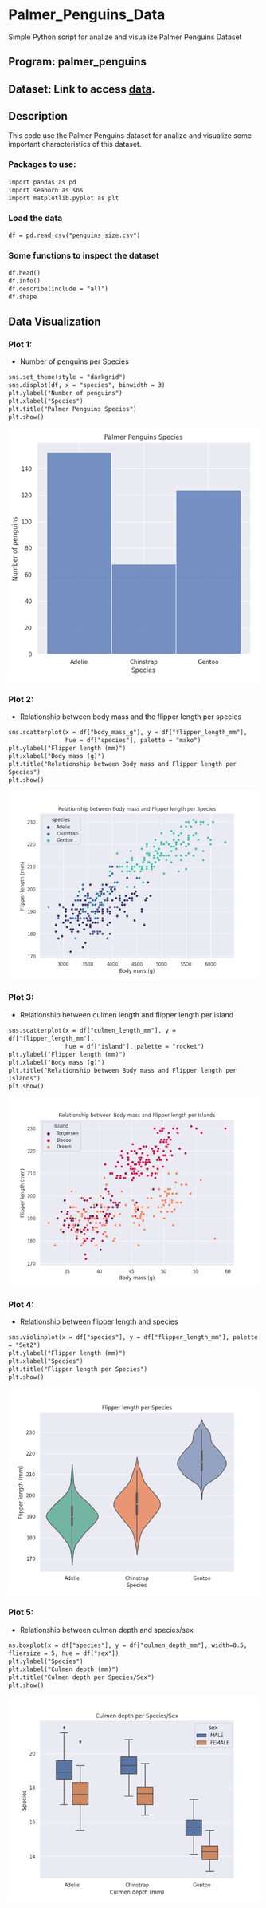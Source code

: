 # Palmer_Penguins_Data
Simple Python script for analize and visualize Palmer Penguins Dataset

## Program: **palmer_penguins**

## Dataset: Link to access [data](https://www.kaggle.com/code/parulpandey/penguin-dataset-the-new-iris/data).


## Description
This code use the Palmer Penguins dataset for analize and visualize some important characteristics of this dataset.

### Packages to use:
```
import pandas as pd
import seaborn as sns
import matplotlib.pyplot as plt
```
### Load the data
```
df = pd.read_csv("penguins_size.csv")
```
### Some functions to inspect the dataset
```
df.head() 
df.info() 
df.describe(include = "all") 
df.shape 
```
## Data Visualization
### Plot 1: 
* Number of penguins per Species
```
sns.set_theme(style = "darkgrid")
sns.displot(df, x = "species", binwidth = 3)
plt.ylabel("Number of penguins")
plt.xlabel("Species")
plt.title("Palmer Penguins Species")
plt.show()
```
![](./Gallery/Figure_1.png)

### Plot 2:
* Relationship between body mass and the flipper length per species
```
sns.scatterplot(x = df["body_mass_g"], y = df["flipper_length_mm"], 
                hue = df["species"], palette = "mako")
plt.ylabel("Flipper length (mm)")
plt.xlabel("Body mass (g)")
plt.title("Relationship between Body mass and Flipper length per Species")
plt.show()
```
![](./Gallery/Figure_2.png)

### Plot 3:
* Relationship between culmen length and flipper length per island
```
sns.scatterplot(x = df["culmen_length_mm"], y = df["flipper_length_mm"], 
                hue = df["island"], palette = "rocket")
plt.ylabel("Flipper length (mm)")
plt.xlabel("Body mass (g)")
plt.title("Relationship between Body mass and Flipper length per Islands")
plt.show()
```
![](./Gallery/Figure_3.png)

### Plot 4:
* Relationship between flipper length and species
```
sns.violinplot(x = df["species"], y = df["flipper_length_mm"], palette = "Set2")
plt.ylabel("Flipper length (mm)")
plt.xlabel("Species")
plt.title("Flipper length per Species")
plt.show()
```
![](./Gallery/Figure_4.png)

### Plot 5:
* Relationship between culmen depth and species/sex
```
ns.boxplot(x = df["species"], y = df["culmen_depth_mm"], width=0.5, fliersize = 5, hue = df["sex"])
plt.ylabel("Species")
plt.xlabel("Culmen depth (mm)")
plt.title("Culmen depth per Species/Sex")
plt.show()
```
![](./Gallery/Figure_5.png)

